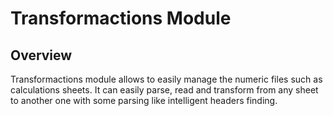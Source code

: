 # Transformactions Module

## Overview

Transformactions module allows to easily manage the numeric files such as calculations sheets. It can easily parse, read and transform from any sheet to another one with some parsing like intelligent headers finding.